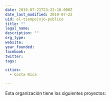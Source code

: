 ```yaml
---
date: 2019-07-21T23:22:18.000Z
date_last_modified: 2019-07-22
uid: el-tiempo|ojo-publico
title: ""
legal_name: 
description: ""
org_type: 
website: 
year_founded: 
facebook: 
twitter: 
tags:

cities: 
  - Costa Rica

---
```


Esta organización tiene los siguientes proyectos:



